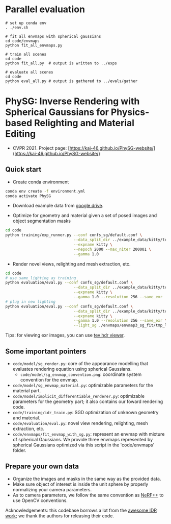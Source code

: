 # Parallel evaluation
```
# set up conda env
. ./env.sh

# fit all envmaps with spherical gaussians
cd code/envmaps
python fit_all_envmaps.py

# train all scenes
cd code
python fit_all.py  # output is written to ../exps

# evaluate all scenes
cd code
python eval_all.py # output is gathered to ../evals/gather
```


# PhySG: Inverse Rendering with Spherical Gaussians for Physics-based Relighting and Material Editing
* CVPR 2021. Project page: [https://kai-46.github.io/PhySG-website/](https://kai-46.github.io/PhySG-website/)

## Quick start
* Create conda environment
```bash
conda env create -f environment.yml
conda activate PhySG
```

* Download example data from [google drive](https://drive.google.com/drive/folders/16LJfHzR9DPVPSgCeF0_eEp5z22DHgOow?usp=sharing).

* Optimize for geometry and material given a set of posed images and object segmentation masks
```bash
cd code
python training/exp_runner.py --conf confs_sg/default.conf \
                              --data_split_dir ../example_data/kitty/train \
                              --expname kitty \
                              --nepoch 2000 --max_niter 200001 \
                              --gamma 1.0
```

* Render novel views, relighting and mesh extraction, etc.
```bash
cd code
# use same lighting as training
python evaluation/eval.py --conf confs_sg/default.conf \
                              --data_split_dir ../example_data/kitty/test \
                              --expname kitty \
                              --gamma 1.0 --resolution 256 --save_exr
# plug in new lighting                              
python evaluation/eval.py --conf confs_sg/default.conf \
                              --data_split_dir ../example_data/kitty/test \
                              --expname kitty \
                              --gamma 1.0 --resolution 256 --save_exr \
                              --light_sg ./envmaps/envmap3_sg_fit/tmp_lgtSGs_100.npy
```

Tips: for viewing exr images, you can use [tev hdr viewer](https://github.com/Tom94/tev/releases/tag/v1.17).

## Some important pointers
* ```code/model/sg_render.py```: core of the appearance modelling that evaluates rendering equation using spherical Gaussians.
	* ```code/model/sg_envmap_convention.png```: coordinate system convention for the envmap.
* ```code/model/sg_envmap_material.py```: optimizable parameters for the material part.
* ```code/model/implicit_differentiable_renderer.py```: optimizable parameters for the geometry part; it also contains our foward rendering code.
* ```code/training/idr_train.py```: SGD optimization of unknown geometry and material.
* ```code/evaluation/eval.py```: novel view rendering, relighting, mesh extraction, etc.
* ```code/envmaps/fit_envmap_with_sg.py```: represent an envmap with mixture of spherical Gaussians. We provide three envmaps represented by spherical Gaussians optimized via this script in the 'code/envmaps' folder.

## Prepare your own data
* Organize the images and masks in the same way as the provided data. 
* Make sure object of interest is inside the unit sphere by properly normalizing your camera parameters.
* As to camera parameters, we follow the same convention as [NeRF++](https://github.com/Kai-46/nerfplusplus) to use OpenCV conventions.

Acknowledgements: this codebase borrows a lot from the [awesome IDR work](https://github.com/lioryariv/idr); we thank the authors for releasing their code.



